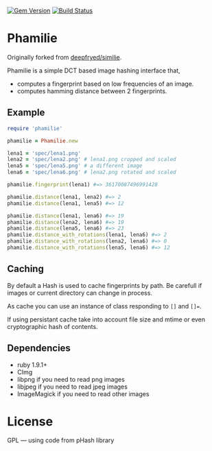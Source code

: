 [![Gem Version](https://img.shields.io/gem/v/phamilie?logo=rubygems)](https://rubygems.org/gems/phamilie)
[![Build Status](https://img.shields.io/github/workflow/status/toy/phamilie/check/master?logo=github)](https://github.com/toy/phamilie/actions/workflows/check.yml)

# Phamilie

Originally forked from [deepfryed/similie](https://github.com/deepfryed/similie).

Phamilie is a simple DCT based image hashing interface that,

* computes a fingerprint based on low frequencies of an image.
* computes hamming distance between 2 fingerprints.

## Example

```ruby
require 'phamilie'

phamilie = Phamilie.new

lena1 = 'spec/lena1.png'
lena2 = 'spec/lena2.png' # lena1.png cropped and scaled
lena5 = 'spec/lena5.png' # a different image
lena6 = 'spec/lena6.png' # lena2.png rotated and scaled

phamilie.fingerprint(lena1) #=> 36170087496991428

phamilie.distance(lena1, lena2) #=> 2
phamilie.distance(lena1, lena5) #=> 12

phamilie.distance(lena1, lena6) #=> 19
phamilie.distance(lena2, lena6) #=> 19
phamilie.distance(lena5, lena6) #=> 23
phamilie.distance_with_rotations(lena1, lena6) #=> 2
phamilie.distance_with_rotations(lena2, lena6) #=> 0
phamilie.distance_with_rotations(lena5, lena6) #=> 12
```

## Caching

By default a Hash is used to cache fingerprints by path. Be carefull if images or current directory can change in process.

As cache you can use an instance of class responding to `[]` and `[]=`.

If using persistant cache take into account file size and mtime or even cryptographic hash of contents.

## Dependencies

* ruby 1.9.1+
* CImg
* libpng if you need to read png images
* libjpeg if you need to read jpeg images
* ImageMagick if you need to read other images

# License

GPL — using code from pHash library
